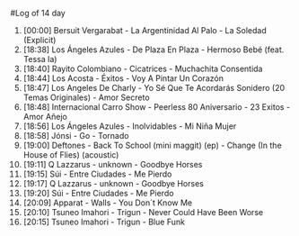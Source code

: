 #Log of 14 day

1. [00:00] Bersuit Vergarabat - La Argentinidad Al Palo - La Soledad (Explicit)
1. [18:38] Los Ángeles Azules - De Plaza En Plaza - Hermoso Bebé (feat. Tessa Ia)
1. [18:40] Rayito Colombiano - Cicatrices - Muchachita Consentida
1. [18:44] Los Acosta - Éxitos - Voy A Pintar Un Corazón
1. [18:47] Los Angeles De Charly - Yo Sé Que Te Acordarás Sonidero (20 Temas Originales) - Amor Secreto
1. [18:48] Internacional Carro Show - Peerless 80 Aniversario - 23 Exitos - Amor Añejo
1. [18:56] Los Ángeles Azules - Inolvidables - Mi Niña Mujer
1. [18:58] Jónsi - Go - Tornado
1. [19:00] Deftones - Back To School (mini maggit) (ep) - Change (In the House of Flies) (acoustic)
1. [19:11] Q Lazzarus - unknown - Goodbye Horses
1. [19:15] Súi - Entre Ciudades - Me Pierdo
1. [19:17] Q Lazzarus - unknown - Goodbye Horses
1. [19:20] Súi - Entre Ciudades - Me Pierdo
1. [20:09] Apparat - Walls - You Don´t Know Me
1. [20:10] Tsuneo Imahori - Trigun - Never Could Have Been Worse
1. [20:15] Tsuneo Imahori - Trigun - Blue Funk
